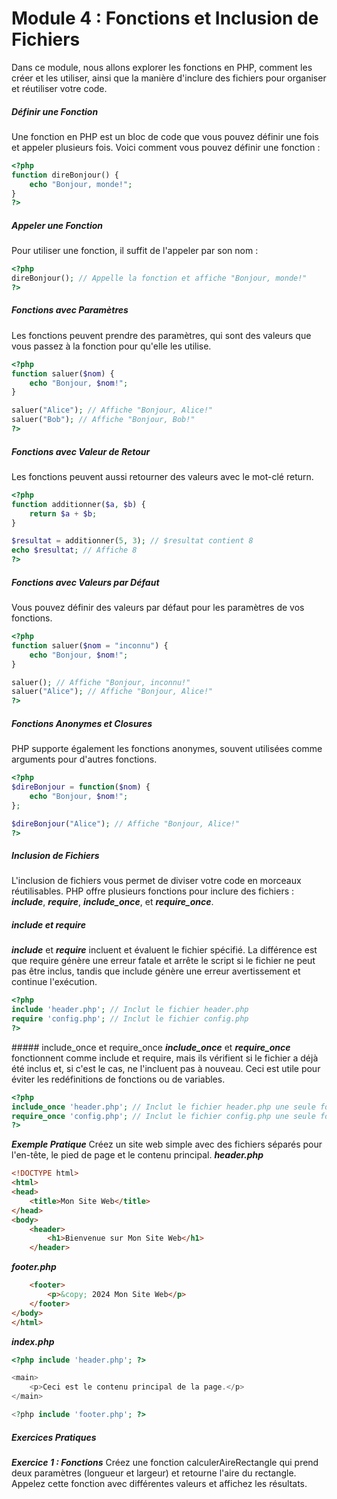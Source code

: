 # Module 4 : Fonctions et Inclusion de Fichiers
Dans ce module, nous allons explorer les fonctions en PHP, comment les créer et les utiliser, ainsi que la manière d'inclure des fichiers pour organiser et réutiliser votre code.


##### Définir une Fonction
Une fonction en PHP est un bloc de code que vous pouvez définir une fois et appeler plusieurs fois. Voici comment vous pouvez définir une fonction :

```php
<?php
function direBonjour() {
    echo "Bonjour, monde!";
}
?>
```
##### Appeler une Fonction
Pour utiliser une fonction, il suffit de l'appeler par son nom :
```php
<?php
direBonjour(); // Appelle la fonction et affiche "Bonjour, monde!"
?>
```
##### Fonctions avec Paramètres
Les fonctions peuvent prendre des paramètres, qui sont des valeurs que vous passez à la fonction pour qu'elle les utilise.
```php
<?php
function saluer($nom) {
    echo "Bonjour, $nom!";
}

saluer("Alice"); // Affiche "Bonjour, Alice!"
saluer("Bob"); // Affiche "Bonjour, Bob!"
?>
```
##### Fonctions avec Valeur de Retour
Les fonctions peuvent aussi retourner des valeurs avec le mot-clé return.
```php
<?php
function additionner($a, $b) {
    return $a + $b;
}

$resultat = additionner(5, 3); // $resultat contient 8
echo $resultat; // Affiche 8
?>
```
##### Fonctions avec Valeurs par Défaut
Vous pouvez définir des valeurs par défaut pour les paramètres de vos fonctions.
```php
<?php
function saluer($nom = "inconnu") {
    echo "Bonjour, $nom!";
}

saluer(); // Affiche "Bonjour, inconnu!"
saluer("Alice"); // Affiche "Bonjour, Alice!"
?>
```
##### Fonctions Anonymes et Closures
PHP supporte également les fonctions anonymes, souvent utilisées comme arguments pour d'autres fonctions.
```php
<?php
$direBonjour = function($nom) {
    echo "Bonjour, $nom!";
};

$direBonjour("Alice"); // Affiche "Bonjour, Alice!"
?>
```
##### Inclusion de Fichiers
L'inclusion de fichiers vous permet de diviser votre code en morceaux réutilisables. PHP offre plusieurs fonctions pour inclure des fichiers : ***include***, ***require***, ***include_once***, et ***require_once***.

##### include et require
***include*** et ***require*** incluent et évaluent le fichier spécifié. La différence est que require génère une erreur fatale et arrête le script si le fichier ne peut pas être inclus, tandis que include génère une erreur avertissement et continue l'exécution.

```php
<?php
include 'header.php'; // Inclut le fichier header.php
require 'config.php'; // Inclut le fichier config.php
?>
```

##### include_once et require_once
***include_once*** et ***require_once*** fonctionnent comme include et require, mais ils vérifient si le fichier a déjà été inclus et, si c'est le cas, ne l'incluent pas à nouveau. Ceci est utile pour éviter les redéfinitions de fonctions ou de variables.
```php
<?php
include_once 'header.php'; // Inclut le fichier header.php une seule fois
require_once 'config.php'; // Inclut le fichier config.php une seule fois
?>
```
***Exemple Pratique***
Créez un site web simple avec des fichiers séparés pour l'en-tête, le pied de page et le contenu principal.
***header.php***
```html
<!DOCTYPE html>
<html>
<head>
    <title>Mon Site Web</title>
</head>
<body>
    <header>
        <h1>Bienvenue sur Mon Site Web</h1>
    </header>
```
***footer.php***
```html
    <footer>
        <p>&copy; 2024 Mon Site Web</p>
    </footer>
</body>
</html>
```
***index.php***
```php
<?php include 'header.php'; ?>

<main>
    <p>Ceci est le contenu principal de la page.</p>
</main>

<?php include 'footer.php'; ?>
```
##### Exercices Pratiques
***Exercice 1 : Fonctions***
Créez une fonction calculerAireRectangle qui prend deux paramètres (longueur et largeur) et retourne l'aire du rectangle. Appelez cette fonction avec différentes valeurs et affichez les résultats.

